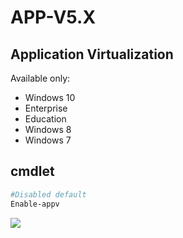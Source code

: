 # APP-V5.X

## Application Virtualization
Available only: 
 * Windows 10
  * Enterprise 
  * Education
 * Windows 8
 * Windows 7

## cmdlet
````PowerShell
#Disabled default
Enable-appv
````
[<img src="https://i.ibb.co/8b3mdQd/image.png">](https://i.ibb.co/8b3mdQd/image.png)
